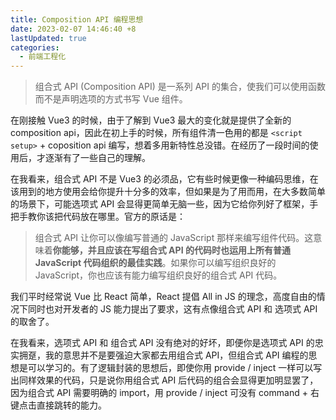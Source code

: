 ```yaml
---
title: Composition API 编程思想
date: 2023-02-07 14:46:40 +8
lastUpdated: true
categories:
  - 前端工程化
---
```


> 组合式 API (Composition API) 是一系列 API 的集合，使我们可以使用函数而不是声明选项的方式书写 Vue 组件。

在刚接触 Vue3 的时候，由于了解到 Vue3 最大的变化就是提供了全新的 composition api，因此在初上手的时候，所有组件清一色用的都是 `<script setup>` + coposition api 编写，想着多用新特性总没错。在经历了一段时间的使用后，才逐渐有了一些自己的理解。

在我看来，组合式 API 不是 Vue3 的必须品，它有些时候更像一种编码思维，在该用到的地方使用会给你提升十分多的效率，但如果是为了用而用，在大多数简单的场景下，可能选项式 API 会显得更简单无脑一些，因为它给你列好了框架，手把手教你该把代码放在哪里。官方的原话是：

> 组合式 API 让你可以像编写普通的 JavaScript 那样来编写组件代码。这意味着**你能够，并且应该在写组合式 API 的代码时也运用上所有普通 JavaScript 代码组织的最佳实践**。如果你可以编写组织良好的 JavaScript，你也应该有能力编写组织良好的组合式 API 代码。

我们平时经常说 Vue 比 React 简单，React 提倡 All in JS 的理念，高度自由的情况下同时也对开发者的 JS 能力提出了要求，这有点像组合式 API 和 选项式 API 的取舍了。

在我看来，选项式 API 和 组合式 API 没有绝对的好坏，即便你是选项式 API 的忠实拥趸，我的意思并不是要强迫大家都去用组合式 API，但组合式 API 编程的思想是可以学习的。有了逻辑封装的思想后，即使你用 provide / inject 一样可以写出同样效果的代码，只是说你用组合式 API 后代码的组合会显得更加明显罢了，因为组合式 API 需要明确的 import，用 provide / inject 可没有 command + 右键点击直接跳转的能力。
